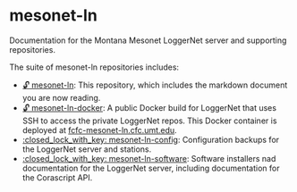 # mesonet-ln
Documentation for the Montana Mesonet LoggerNet server and supporting repositories.

The suite of mesonet-ln repositories includes:

  - [:unlock: mesonet-ln](.): This repository, which includes the markdown document you are now reading.
  - [:unlock: mesonet-ln-docker](https://github.com/mt-climate-office/mesonet-ln-docker): A public Docker build for LoggerNet that uses SSH to access the private LoggerNet repos. This Docker container is deployed at [fcfc-mesonet-ln.cfc.umt.edu](http://fcfc-mesonet-ln.cfc.umt.edu).
  - [:closed\_lock\_with\_key: mesonet-ln-config](https://github.com/mt-climate-office/mesonet-ln-config): Configuration backups for the LoggerNet server and stations.
  - [:closed\_lock\_with\_key: mesonet-ln-software](https://github.com/mt-climate-office/mesonet-ln-software): Software installers nad documentation for the LoggerNet server, including documentation for the Corascript API.
  